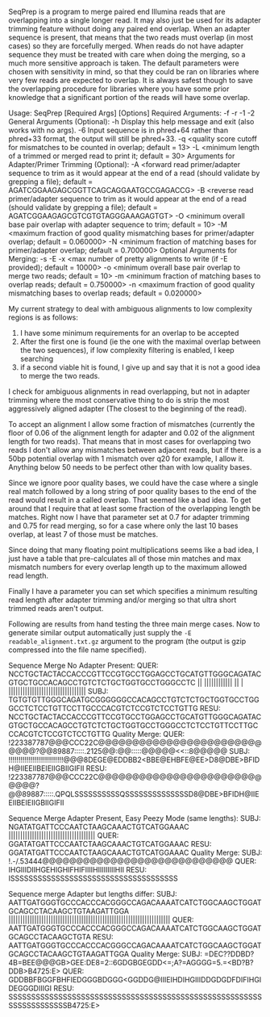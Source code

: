 SeqPrep is a program to merge paired end Illumina reads that are overlapping into a single longer read. It may also just be used for its adapter trimming feature without doing any paired end overlap. When an adapter sequence is present, that means that the two reads must overlap (in most cases) so they are forcefully merged. When reads do not have adapter sequence they must be treated with care when doing the merging, so a much more sensitive approach is taken. The default parameters were chosen with sensitivity in mind, so that they could be ran on libraries where very few reads are expected to overlap. It is always safest though to save the overlapping procedure for libraries where you have some prior knowledge that a significant portion of the reads will have some overlap. 

Usage:
SeqPrep [Required Args] [Options]
Required Arguments:
	-f <first read input fastq filename>
	-r <second read input fastq filename>
	-1 <first read output fastq filename>
	-2 <second read output fastq filename>
General Arguments (Optional):
	-h Display this help message and exit (also works with no args).
	-6 Input sequence is in phred+64 rather than phred+33 format, the output will still be phred+33.
	-q <quality score cutoff for mismatches to be counted in overlap; default = 13>
	-L <minimum length of a trimmed or merged read to print it; default = 30>
Arguments for Adapter/Primer Trimming (Optional):
	-A <forward read primer/adapter sequence to trim as it would appear at the end of a read
		 (should validate by grepping a file); default = AGATCGGAAGAGCGGTTCAGCAGGAATGCCGAGACCG>
	-B <reverse read primer/adapter sequence to trim as it would appear at the end of a read
		 (should validate by grepping a file); default = AGATCGGAAGAGCGTCGTGTAGGGAAAGAGTGT>
	-O <minimum overall base pair overlap with adapter sequence to trim; default = 10>
	-M <maximum fraction of good quality mismatching bases for primer/adapter overlap; default = 0.060000>
	-N <minimum fraction of matching bases for primer/adapter overlap; default = 0.700000>
Optional Arguments for Merging:
	-s <perform merging and output the merged reads to this file>
	-E <write pretty alignments to this file for visual Examination>
	-x <max number of pretty alignments to write (if -E provided); default = 10000>
	-o <minimum overall base pair overlap to merge two reads; default = 10>
	-m <minimum fraction of matching bases to overlap reads; default = 0.750000>
	-n <maximum fraction of good quality mismatching bases to overlap reads; default = 0.020000>


My current strategy to deal with ambiguous alignments to low complexity regions is as follows:

1. I have some minimum requirements for an overlap to be accepted
2. After the first one is found (ie the one with the maximal overlap between the two sequences), if low complexity filtering is enabled, I keep searching
3. if a second viable hit is found, I give up and say that it is not a good idea to merge the two reads.

I check for ambiguous alignments in read overlapping, but not in adapter trimming where the most conservative thing to do is strip the most aggressively aligned adapter (The closest to the beginning of the read).

To accept an alignment I allow some fraction of mismatches (currently the floor of 0.06 of the alignment length for adapter and 0.02 of the alignment length for two reads). That means that in most cases for overlapping two reads I don't allow any mismatches between adjacent reads, but if there is a 50bp potential overlap with 1 mismatch over q20 for example, I allow it. Anything below 50 needs to be perfect other than with low quality bases.

Since we ignore poor quality bases, we could have the case where a single real match followed by a long string of poor quality bases to the end of the read would result in a called overlap. That seemed like a bad idea. To get around that I require that at least some fraction of the overlapping length be matches. Right now I have that parameter set at 0.7 for adapter trimming and 0.75 for read merging, so for a case where only the last 10 bases overlap, at least 7 of those must be matches. 

Since doing that many floating point multiplications seems like a bad idea, I just have a table that pre-calculates all of those min matches and max mismatch numbers for every overlap length up to the maximum allowed read length.

Finally I have a parameter you can set which specifies a minimum resulting read length after adapter trimming and/or merging so that ultra short trimmed reads aren't output.

Following are results from hand testing the three main merge cases. Now to generate similar output automatically just supply the `-E readable_alignment.txt.gz` argument to the program (the output is gzip compressed into the file name specified).

Sequence Merge No Adapter Present:
	QUER: NCCTGCTACTACCACCCGTTCCGTGCCTGGAGCCTGCATGTTGGGCAGATACGTGCTGCCACAGCCTGTCTCTGCTGGTGCCTGGGCCTC
	                                        ||  |||||||||||| || |  |||||||||||||||||||||||||||||||||
	SUBJ:                                   TGTGTGTTGGGCAGATGCGGGGGGCCACAGCCTGTCTCTGCTGGTGCCTGGGCCTCTCCTGTTCCTTGCCCACGTCTCCGTCTCCTGTTG
	RESU: NCCTGCTACTACCACCCGTTCCGTGCCTGGAGCCTGCATGTTGGGCAGATACGTGCTGCCACAGCCTGTCTCTGCTGGTGCCTGGGCCTCTCCTGTTCCTTGCCCACGTCTCCGTCTCCTGTTG
	Quality Merge:
	QUER: !223387787@@@CCC22C@@@@@@@@@@@@@@@@@@@@@@@@@@@@?@@89887:::::.2125@@:@@:::::@@@@@<<::8@@@@@
	SUBJ:                                   !!!!!!!!!!!!!!!!!!!!!!!!!!!@@@8DEGE@EDDBB2<BBE@EHBFE@EE>D8@DBE>BFIDH@IIEEIIBEIEIIGBIIGIFII
	RESU: !223387787@@@CCC22C@@@@@@@@@@@@@@@@@@@@@@@@@@@@?@@89887:::::.QPQLSSSSSSSSSSQSSSSSSSSSSSSSSD8@DBE>BFIDH@IIEEIIBEIEIIGBIIGIFII


Sequence Merge Adapter Present, Easy Peezy Mode (same lengths):
	SUBJ: NGATATGATTCCCAATCTAAGCAAACTGTCATGGAAAC
  	     |||||||||||||||||||||||||||||||||||||
	QUER: GGATATGATTCCCAATCTAAGCAAACTGTCATGGAAAC
	RESU: GGATATGATTCCCAATCTAAGCAAACTGTCATGGAAAC
	Quality Merge:
	SUBJ: !.-/.53444@@@@@@@@@@@@@@@@@@@@@@@@@@@@
	QUER: IHGIIIDIIHGEHIGHIFHIFIIIIHIIIIIIIIIHII
	RESU: ISSSSSSSSSSSSSSSSSSSSSSSSSSSSSSSSSSSSS


Sequence merge Adapter but lengths differ:
	SUBJ: AATTGATGGGTGCCCACCCACGGGCCAGACAAAATCATCTGGCAAGCTGGATGCAGCCTACAAGCTGTAAGATTGGA
	      |||||||||||||||||||||||||||||||||||||||||||||||||||||||||||||||||||||
	QUER: AATTGATGGGTGCCCACCCACGGGCCAGACAAAATCATCTGGCAAGCTGGATGCAGCCTACAAGCTGTA
	RESU: AATTGATGGGTGCCCACCCACGGGCCAGACAAAATCATCTGGCAAGCTGGATGCAGCCTACAAGCTGTAAGATTGGA
	Quality Merge:
	SUBJ: =DEC??DDBD?4B=BEE@@@GB>GEE:DE8=2::6GDGBGEGDD<=;A?=AGGGG=5.=<BD?B?DDB>B4725:E>
	QUER: GDDBBFBGGFBHFIEDGGGBDGGG<GGDDG@IIIEIHDIHGIIIDDGDGDFDIFIHGIDEGGGDIIIGI
	RESU: SSSSSSSSSSSSSSSSSSSSSSSSSSSSSSSSSSSSSSSSSSSSSSSSSSSSSSSSSSSSSSSSSSSSSB4725:E>
